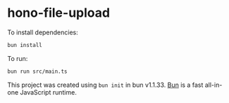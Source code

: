 # hono-file-upload

To install dependencies:

```bash
bun install
```

To run:

```bash
bun run src/main.ts
```

This project was created using `bun init` in bun v1.1.33. [Bun](https://bun.sh) is a fast all-in-one JavaScript runtime.
